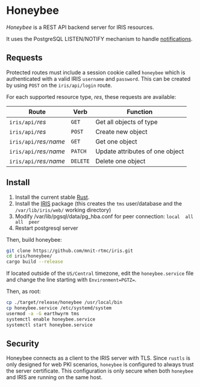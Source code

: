 # Honeybee

*Honeybee* is a REST API backend server for IRIS resources.

It uses the PostgreSQL LISTEN/NOTIFY mechanism to handle [notifications].

## Requests

Protected routes must include a session cookie called `honeybee` which is
authenticated with a valid IRIS `username` and `password`.  This can be
created by using `POST` on the `iris/api/login` route.

For each supported resource type, *res*, these requests are available:

Route                     | Verb     | Function
--------------------------|----------|------------------------
`iris/api/`*res*          | `GET`    | Get all objects of type
`iris/api/`*res*          | `POST`   | Create new object
`iris/api/`*res*`/`*name* | `GET`    | Get one object
`iris/api/`*res*`/`*name* | `PATCH`  | Update attributes of one object
`iris/api/`*res*`/`*name* | `DELETE` | Delete one object

## Install

1. Install the current stable [Rust].
2. Install the [IRIS] package (this creates the `tms` user/database and the
   `/var/lib/iris/web/` working directory)
3. Modify /var/lib/pgsql/data/pg_hba.conf for peer connection:
   `local  all  all  peer`
4. Restart postgresql server

Then, build honeybee:

```sh
git clone https://github.com/mnit-rtmc/iris.git
cd iris/honeybee/
cargo build --release
```

If located outside of the `US/Central` timezone, edit the `honeybee.service`
file and change the line starting with `Environment=PGTZ=`.

Then, as root:
```sh
cp ./target/release/honeybee /usr/local/bin
cp honeybee.service /etc/systemd/system
usermod -a -G earthwyrm tms
systemctl enable honeybee.service
systemctl start honeybee.service
```

## Security

Honeybee connects as a client to the IRIS server with TLS.  Since `rustls` is
only designed for web PKI scenarios, `honeybee` is configured to always trust
the server certificate.  This configuration is only secure when both `honeybee`
and IRIS are running on the same host.


[iris]: https://mnit-rtmc.github.io/iris/installation.html
[notifications]: https://mnit-rtmc.github.io/iris/database.html#notifications
[rust]: https://www.rust-lang.org/tools/install
